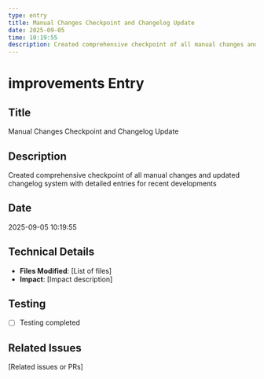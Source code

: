 ```yaml
---
type: entry
title: Manual Changes Checkpoint and Changelog Update
date: 2025-09-05
time: 10:19:55
description: Created comprehensive checkpoint of all manual changes and updated changelog system with detailed entries for recent developments
---
```


# improvements Entry

## Title
Manual Changes Checkpoint and Changelog Update

## Description
Created comprehensive checkpoint of all manual changes and updated changelog system with detailed entries for recent developments

## Date
2025-09-05 10:19:55

## Technical Details
- **Files Modified**: [List of files]
- **Impact**: [Impact description]

## Testing
- [ ] Testing completed

## Related Issues
[Related issues or PRs]